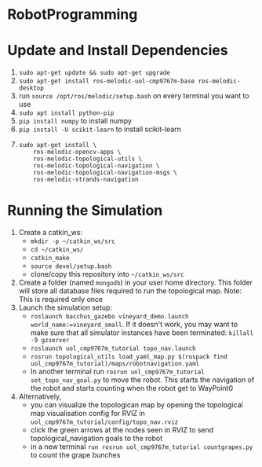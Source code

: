 # RobotProgramming

# Update and Install Dependencies
1. ```sudo apt-get update && sudo apt-get upgrade```
2. ```sudo apt-get install ros-melodic-uol-cmp9767m-base ros-melodic-desktop```
3. run ```source /opt/ros/melodic/setup.bash``` on every terminal you want to use
4. ```sudo apt install python-pip```
5. ```pip install numpy``` to install numpy
6. ```pip install -U scikit-learn``` to install scikit-learn
7.  ```
    sudo apt-get install \
        ros-melodic-opencv-apps \
        ros-melodic-topological-utils \
        ros-melodic-topological-navigation \
        ros-melodic-topological-navigation-msgs \
        ros-melodic-strands-navigation
     ```
# Running the Simulation
1. Create a catkin_ws:
   - ```mkdir -p ~/catkin_ws/src```
   - ```cd ~/catkin_ws/```
   - ```catkin_make```
   - ```source devel/setup.bash```
   - clone/copy this repository into ```~/catkin_ws/src```
2.  Create a folder (named ```mongodb```) in your user home directory. This folder will store all database files required to run the topological map.
Note: This is required only once
3. Launch the simulation setup:
   - ```roslaunch bacchus_gazebo vineyard_demo.launch world_name:=vineyard_small```. If it doesn't work, you may want to make sure that all simulator instances  have been terminated: ```killall -9 gzserver```
   - ```roslaunch uol_cmp9767m_tutorial topo_nav.launch```
   - ```rosrun topological_utils load_yaml_map.py $(rospack find uol_cmp9767m_tutorial)/maps/robotnavigation.yaml```
   - In another terminal run ```rosrun uol_cmp9767m_tutorial set_topo_nav_goal.py``` to move the robot. This starts the navigation of the robot and starts counting when the robot get to WayPoint0
4. Alternatively,
   - you can visualize the topologican map by opening the topological map visualisation config for RVIZ in ```uol_cmp9767m_tutorial/config/topo_nav.rviz```
   - click the green arrows at the nodes seen in RVIZ to send topological_navigation goals to the robot
   - in a new terminal ```run rosrun uol_cmp9767m_tutorial countgrapes.py``` to count the grape bunches
 
